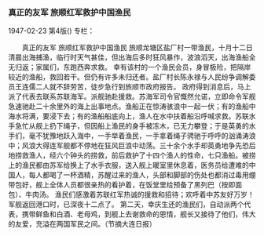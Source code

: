 ### 真正的友军  旅顺红军救护中国渔民

1947-02-23
第4版()
专栏：

　　真正的友军
    旅顺红军救护中国渔民
    旅顺龙塘区盐厂村一带渔民，十月十二日清晨出海捕渔，临行时天气甚佳，但出海后多时狂风暴作，波浪滔天，出海渔船全无归返；家属们，东跑西奔求救。
    幸有该村的一个渔民会员，身冒极险，把隔岸较近的渔船，救回若干。但仍有许多未归还者。盐厂村长陈永禄与人民纷争调解委员王连儒二人就不辞劳苦，徒步急行到旅顺市政府报告。
    政府得到消息后，马上派了代表去联系苏联海军。派舰驰赴援救。苏海军司令官慨然允诺，立即命令军舰急速驰赴二十余里外的海上出事地点。渔船正在惊涛骇浪中一起一伏；有的渔船中海水将满，要浸下去；有的渔船船底向上，渔人在水中扶着船沿呼喊求救。苏联水手急忙从舰上扔下绳子，但因船上渔民的身手被冻木，已无力攀登；于是英勇的水手们，毫不犹豫地跃入海中，一手举着渔民，一手拿着绳子骋驰于呼呼的汹涌涛浪中；风浪大得连军舰都不停地在狂风巨浪中动荡。三十余个水手却英勇地争先恐后地捞救渔人，经六个钟头的捞救，前后救护了十四个渔人的性命，七只渔船。被捞上的渔民都由苏军给换上了水手衣服，送入舰上暖室里休息着，医务员给遭难的中国人，每人都喝了一杯酒精，苏醒过来的渔人，头部和脚部的伤处也都消过毒用绷带包好，舰上全体人员都很亲热的看护着，在饭堂里给预备了黑列巴（按即面包）、牛肉汤。
    渔民们感激着苏联红军热诚的援救和招待；欢呼着中苏友好万岁！军舰返回港口时，已深夜十二点了。
    第二天，幸庆生还的渔民们，自动派两个代表，携带鲜鱼和白酒、老母鸡，到舰上去谢救命的恩情，舰长又接待了他们，伟大的友爱，充溢在两国军民之间。（节摘大连日报）
